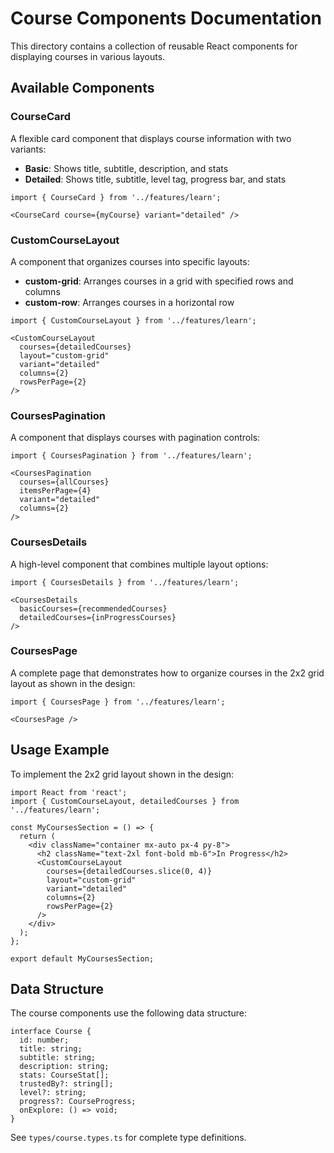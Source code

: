 # Course Components Documentation

This directory contains a collection of reusable React components for displaying courses in various layouts.

## Available Components

### CourseCard

A flexible card component that displays course information with two variants:

- **Basic**: Shows title, subtitle, description, and stats
- **Detailed**: Shows title, subtitle, level tag, progress bar, and stats

```tsx
import { CourseCard } from '../features/learn';

<CourseCard course={myCourse} variant="detailed" />
```

### CustomCourseLayout

A component that organizes courses into specific layouts:

- **custom-grid**: Arranges courses in a grid with specified rows and columns
- **custom-row**: Arranges courses in a horizontal row

```tsx
import { CustomCourseLayout } from '../features/learn';

<CustomCourseLayout 
  courses={detailedCourses} 
  layout="custom-grid"
  variant="detailed"
  columns={2}
  rowsPerPage={2}
/>
```

### CoursesPagination

A component that displays courses with pagination controls:

```tsx
import { CoursesPagination } from '../features/learn';

<CoursesPagination 
  courses={allCourses} 
  itemsPerPage={4}
  variant="detailed"
  columns={2}
/>
```

### CoursesDetails

A high-level component that combines multiple layout options:

```tsx
import { CoursesDetails } from '../features/learn';

<CoursesDetails 
  basicCourses={recommendedCourses}
  detailedCourses={inProgressCourses} 
/>
```

### CoursesPage

A complete page that demonstrates how to organize courses in the 2x2 grid layout as shown in the design:

```tsx
import { CoursesPage } from '../features/learn';

<CoursesPage />
```

## Usage Example

To implement the 2x2 grid layout shown in the design:

```tsx
import React from 'react';
import { CustomCourseLayout, detailedCourses } from '../features/learn';

const MyCoursesSection = () => {
  return (
    <div className="container mx-auto px-4 py-8">
      <h2 className="text-2xl font-bold mb-6">In Progress</h2>
      <CustomCourseLayout 
        courses={detailedCourses.slice(0, 4)} 
        layout="custom-grid"
        variant="detailed"
        columns={2}
        rowsPerPage={2}
      />
    </div>
  );
};

export default MyCoursesSection;
```

## Data Structure

The course components use the following data structure:

```tsx
interface Course {
  id: number;
  title: string;
  subtitle: string;
  description: string;
  stats: CourseStat[];
  trustedBy?: string[];
  level?: string;
  progress?: CourseProgress;
  onExplore: () => void;
}
```

See `types/course.types.ts` for complete type definitions. 